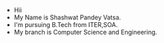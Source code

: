 - Hii
- My Name is Shashwat Pandey Vatsa.
- I'm pursuing B.Tech from ITER,SOA.
- My branch is Computer Science and Engineering.


